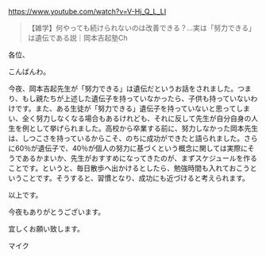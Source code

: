https://www.youtube.com/watch?v=V-Hj_Q_L_LI

> 【雑学】何やっても続けられないのは改善できる？…実は「努力できる」は遺伝である説｜岡本吉起塾Ch

各位、

こんばんわ。

今夜、岡本吉起先生が「努力できる」は遺伝だというお話をされました。つまり、もし親たちが上述した遺伝子を持っていなかったら、子供も持っていないわけです。また、ある生徒が「努力できる」遺伝子を持っていないと思ってしまい、全く努力しなくなる場合もあるけれども、それに反して先生が自分自身の人生を例として挙げられました。高校から卒業する前に、努力しなかった岡本先生は、しつこさを持っているからこそ、のちに成功ができたと語られました。さらに60％が遺伝子で、40％が個人の努力に基づくという概念に関しては実際にそうであるかまいか、先生がおすすめになってきたのが、まずスケジュールを作ることです。というと、毎日散歩へ出かけるとしたら、勉強時間も入れておこうということです。そうすると、習慣となり、成功にも近づけると考えられます。

以上です。

今夜もありがとうございます。

宜しくお願い致します。

マイク
